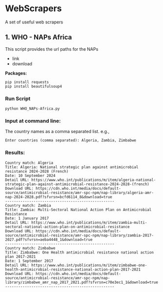 # WebScrapers
A set of useful web scrapers

## 1. WHO - NAPs Africa
This script provides the url paths for the NAPs
- link
- download

**Packages:**
```
pip install requests
pip install beautifulsoup4
```

### Run Script
```
python WHO_NAPs-Africa.py
```
### Input at command line: 
The country names as a comma separated list.
e.g.,
```
Enter countries (comma separated): Algeria, Zambia, Zimbabwe
```
### Results:
```
Country match: Algeria
Title: Algeria: National strategic plan against antimicrobial resistance 2024-2028 (French)
Date: 10 September 2024
Detail URL: https://www.who.int/publications/m/item/algeria-national-strategic-plan-against-antimicrobial-resistance-2024-2028-(french)
Download URL: https://cdn.who.int/media/docs/default-source/antimicrobial-resistance/amr-spc-npm/nap-library/algeria-amr-nap-2024-2028.pdf?sfvrsn=bcfd6114_8&download=true
--------------------------------------------------
Country match: Zambia
Title: Zambia: Multi-Sectoral National Action Plan on Antimicrobial Resistance
Date: 1 January 2017
Detail URL: https://www.who.int/publications/m/item/zambia-multi-sectoral-national-action-plan-on-antimicrobial-resistance
Download URL: https://cdn.who.int/media/docs/default-source/antimicrobial-resistance/amr-spc-npm/nap-library/zambia-2017-2027.pdf?sfvrsn=aeba4448_1&download=true
--------------------------------------------------
Country match: Zimbabwe
Title: Zimbabwe: One Health antimicrobial resistance national action plan 2017-2021
Date: 1 September 2017
Detail URL: https://www.who.int/publications/m/item/zimbabwe-one-health-antimicrobial-resistance-national-action-plan-2017-2021
Download URL: https://cdn.who.int/media/docs/default-source/antimicrobial-resistance/amr-spc-npm/nap-library/zimbabwe_amr_nap_2017_2021.pdf?sfvrsn=c70e3ec1_1&download=true
--------------------------------------------------

```

